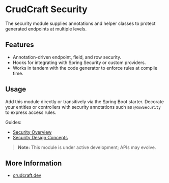 # CrudCraft Security

The security module supplies annotations and helper classes to protect generated endpoints at multiple levels.

## Features
- Annotation-driven endpoint, field, and row security.
- Hooks for integrating with Spring Security or custom providers.
- Works in tandem with the code generator to enforce rules at compile time.

## Usage
Add this module directly or transitively via the Spring Boot starter. Decorate your entities or controllers with security annotations such as `@RowSecurity` to express access rules.

Guides:
- [Security Overview](../guides/security/overview.md)
- [Security Design Concepts](../concepts/security-design.md)

> **Note:** This module is under active development; APIs may evolve.

## More Information
- [crudcraft.dev](https://crudcraft.dev)
